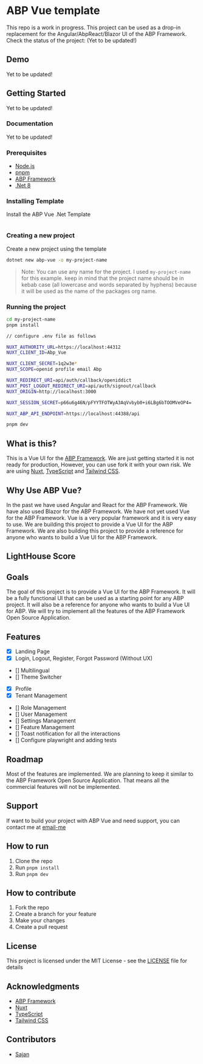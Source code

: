 # ABP Vue template

This repo is a work in progress. This project can be used as a drop-in replacement for the Angular/AbpReact/Blazor UI of the ABP Framework.
Check the status of the project: (Yet to be updated!)

## Demo

Yet to be updated!

## Getting Started

Yet to be updated!

### Documentation

Yet to be updated!

### Prerequisites

- [Node.js](https://nodejs.org/en/)
- [pnpm](https://pnpm.js.org/en/installation)
- [ABP Framework](https://abp.io/)
- [.Net 8](https://dotnet.microsoft.com/download/dotnet/8.0)

### Installing Template

Install the ABP Vue .Net Template

```bash

```

### Creating a new project

Create a new project using the template

```bash
dotnet new abp-vue -o my-project-name
```

> Note: You can use any name for the project. I used `my-project-name` for this example. keep in mind that the project name should be in kebab case (all lowercase and words separated by hyphens) because it will be used as the name of the packages org name.

### Running the project

```bash
cd my-project-name
pnpm install

// configure .env file as follows

NUXT_AUTHORITY_URL=https://localhost:44312
NUXT_CLIENT_ID=Abp_Vue

NUXT_CLIENT_SECRET=1q2w3e*
NUXT_SCOPE=openid profile email Abp

NUXT_REDIRECT_URI=api/auth/callback/openiddict
NUXT_POST_LOGOUT_REDIRECT_URI=api/auth/signout/callback
NUXT_ORIGIN=http://localhost:3000

NUXT_SESSION_SECRET=p66u6g46N/pFYYTFOTWyA3AqVvbyb0+i6LBg6bTOOMVeOP4=

NUXT_ABP_API_ENDPOINT=https://localhost:44388/api

pnpm dev
```

## What is this?

This is a Vue UI for the [ABP Framework](https://abp.io/). We are just getting started it is not ready for production, However, you can use fork it with your own risk. We are using [Nuxt](https://nuxt.com/), [TypeScript](https://www.typescriptlang.org/) and [Tailwind CSS](https://tailwindcss.com/).

## Why Use ABP Vue?

In the past we have used Angular and React for the ABP Framework. We have also used Blazor for the ABP Framework. We have not yet used Vue for the ABP Framework. Vue is a very popular framework and it is very easy to use. We are building this project to provide a Vue UI for the ABP Framework. We are also building this project to provide a reference for anyone who wants to build a Vue UI for the ABP Framework.

## LightHouse Score

## Goals

The goal of this project is to provide a Vue UI for the ABP Framework.
It will be a fully functional UI that can be used as a starting point for any ABP project. It will also be a reference for anyone who wants to build a Vue UI for ABP. We will try to implement all the features of the ABP Framework Open Source Application.

## Features

- [x] Landing Page
- [x] Login, Logout, Register, Forgot Password (Without UX)
- [] Multilingual
- [] Theme Switcher
- [x] Profile
- [x] Tenant Management
- [] Role Management
- [] User Management
- [] Settings Management
- [] Feature Management
- [] Toast notification for all the interactions
- [] Configure playwright and adding tests

## Roadmap

Most of the features are implemented. We are planning to keep it similar to the ABP Framework Open Source Application. That means all the commercial features will not be implemented.

## Support

If want to build your project with ABP Vue and need support, you can contact me at [email-me](mailto:work@sajankumarv.com)

## How to run

1. Clone the repo
2. Run `pnpm install`
3. Run `pnpm dev`

## How to contribute

1. Fork the repo
2. Create a branch for your feature
3. Make your changes
4. Create a pull request

## License

This project is licensed under the MIT License - see the [LICENSE](LICENSE) file for details

## Acknowledgments

- [ABP Framework](https://abp.io/)
- [Nuxt](https://nuxt.com/)
- [TypeScript](https://www.typescriptlang.org/)
- [Tailwind CSS](https://tailwindcss.com/)

## Contributors

- [Sajan](https://github.com/sajanv88)
